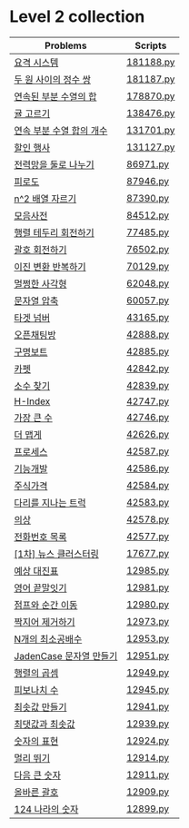 # Level 2 collection

| Problems                                                                              | Scripts                |
| ------------------------------------------------------------------------------------- | ---------------------- |
| [요격 시스템](https://programmers.co.kr/learn/courses/30/lessons/181188)              | [181188.py](181188.py) |
| [두 원 사이의 정수 쌍](https://programmers.co.kr/learn/courses/30/lessons/181187)     | [181187.py](181187.py) |
| [연속된 부분 수열의 합](https://programmers.co.kr/learn/courses/30/lessons/178870)    | [178870.py](178870.py) |
| [귤 고르기](https://programmers.co.kr/learn/courses/30/lessons/138476)                | [138476.py](138476.py) |
| [연속 부분 수열 합의 개수](https://programmers.co.kr/learn/courses/30/lessons/131701) | [131701.py](131701.py) |
| [할인 행사](https://programmers.co.kr/learn/courses/30/lessons/131127)                | [131127.py](131127.py) |
| [전력망을 둘로 나누기](https://programmers.co.kr/learn/courses/30/lessons/86971)      | [86971.py](86971.py)   |
| [피로도](https://programmers.co.kr/learn/courses/30/lessons/87946)                    | [87946.py](87946.py)   |
| [n^2 배열 자르기](https://programmers.co.kr/learn/courses/30/lessons/87390)           | [87390.py](87390.py)   |
| [모음사전](https://programmers.co.kr/learn/courses/30/lessons/84512)                  | [84512.py](84512.py)   |
| [행렬 테두리 회전하기](https://programmers.co.kr/learn/courses/30/lessons/77485)      | [77485.py](77485.py)   |
| [괄호 회전하기](https://programmers.co.kr/learn/courses/30/lessons/76502)             | [76502.py](76502.py)   |
| [이진 변환 반복하기](https://programmers.co.kr/learn/courses/30/lessons/70129)        | [70129.py](70129.py)   |
| [멀쩡한 사각형](https://programmers.co.kr/learn/courses/30/lessons/62048)             | [62048.py](62048.py)   |
| [문자열 압축](https://programmers.co.kr/learn/courses/30/lessons/60057)               | [60057.py](60057.py)   |
| [타겟 넘버](https://programmers.co.kr/learn/courses/30/lessons/43165)                 | [43165.py](43165.py)   |
| [오픈채팅방](https://programmers.co.kr/learn/courses/30/lessons/42888)                | [42888.py](42888.py)   |
| [구명보트](https://programmers.co.kr/learn/courses/30/lessons/42885)                  | [42885.py](42885.py)   |
| [카펫](https://programmers.co.kr/learn/courses/30/lessons/42842)                      | [42842.py](42842.py)   |
| [소수 찾기](https://programmers.co.kr/learn/courses/30/lessons/42839)                 | [42839.py](42839.py)   |
| [H-Index](https://programmers.co.kr/learn/courses/30/lessons/42747)                   | [42747.py](42747.py)   |
| [가장 큰 수](https://programmers.co.kr/learn/courses/30/lessons/42746)                | [42746.py](42746.py)   |
| [더 맵게](https://programmers.co.kr/learn/courses/30/lessons/42626)                   | [42626.py](42626.py)   |
| [프로세스](https://programmers.co.kr/learn/courses/30/lessons/42587)                  | [42587.py](42587.py)   |
| [기능개발](https://programmers.co.kr/learn/courses/30/lessons/42586)                  | [42586.py](42586.py)   |
| [주식가격](https://programmers.co.kr/learn/courses/30/lessons/42584)                  | [42584.py](42584.py)   |
| [다리를 지나는 트럭](https://programmers.co.kr/learn/courses/30/lessons/42583)        | [42583.py](42583.py)   |
| [의상](https://programmers.co.kr/learn/courses/30/lessons/42578)                      | [42578.py](42578.py)   |
| [전화번호 목록](https://programmers.co.kr/learn/courses/30/lessons/42577)             | [42577.py](42577.py)   |
| [\[1차\] 뉴스 클러스터링](https://programmers.co.kr/learn/courses/30/lessons/17677)   | [17677.py](17677.py)   |
| [예상 대진표](https://programmers.co.kr/learn/courses/30/lessons/12985)               | [12985.py](12985.py)   |
| [영어 끝말잇기](https://programmers.co.kr/learn/courses/30/lessons/12981)             | [12981.py](12981.py)   |
| [점프와 순간 이동](https://programmers.co.kr/learn/courses/30/lessons/12980)          | [12980.py](12980.py)   |
| [짝지어 제거하기](https://programmers.co.kr/learn/courses/30/lessons/12973)           | [12973.py](12973.py)   |
| [N개의 최소공배수](https://programmers.co.kr/learn/courses/30/lessons/12953)          | [12953.py](12953.py)   |
| [JadenCase 문자열 만들기](https://programmers.co.kr/learn/courses/30/lessons/12951)   | [12951.py](12951.py)   |
| [행렬의 곱셈](https://programmers.co.kr/learn/courses/30/lessons/12949)               | [12949.py](12949.py)   |
| [피보나치 수](https://programmers.co.kr/learn/courses/30/lessons/12945)               | [12945.py](12945.py)   |
| [최솟값 만들기](https://programmers.co.kr/learn/courses/30/lessons/12941)             | [12941.py](12941.py)   |
| [최댓값과 최솟값](https://programmers.co.kr/learn/courses/30/lessons/12939)           | [12939.py](12939.py)   |
| [숫자의 표현](https://programmers.co.kr/learn/courses/30/lessons/12924)               | [12924.py](12924.py)   |
| [멀리 뛰기](https://programmers.co.kr/learn/courses/30/lessons/12914)                 | [12914.py](12914.py)   |
| [다음 큰 숫자](https://programmers.co.kr/learn/courses/30/lessons/12911)              | [12911.py](12911.py)   |
| [올바른 괄호](https://programmers.co.kr/learn/courses/30/lessons/12909)               | [12909.py](12909.py)   |
| [124 나라의 숫자](https://programmers.co.kr/learn/courses/30/lessons/12899)           | [12899.py](12899.py)   |
